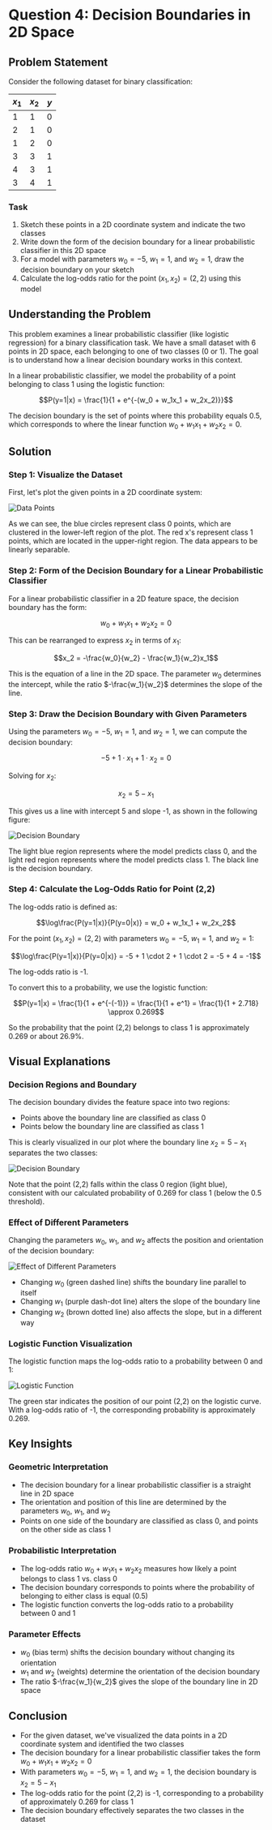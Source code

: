 # Question 4: Decision Boundaries in 2D Space

## Problem Statement
Consider the following dataset for binary classification:

| $x_1$ | $x_2$ | $y$ |
|-------|-------|-----|
| 1     | 1     | 0   |
| 2     | 1     | 0   |
| 1     | 2     | 0   |
| 3     | 3     | 1   |
| 4     | 3     | 1   |
| 3     | 4     | 1   |

### Task
1. Sketch these points in a 2D coordinate system and indicate the two classes
2. Write down the form of the decision boundary for a linear probabilistic classifier in this 2D space
3. For a model with parameters $w_0 = -5$, $w_1 = 1$, and $w_2 = 1$, draw the decision boundary on your sketch
4. Calculate the log-odds ratio for the point $(x_1,x_2) = (2,2)$ using this model

## Understanding the Problem
This problem examines a linear probabilistic classifier (like logistic regression) for a binary classification task. We have a small dataset with 6 points in 2D space, each belonging to one of two classes (0 or 1). The goal is to understand how a linear decision boundary works in this context.

In a linear probabilistic classifier, we model the probability of a point belonging to class 1 using the logistic function:

$$P(y=1|x) = \frac{1}{1 + e^{-(w_0 + w_1x_1 + w_2x_2)}}$$

The decision boundary is the set of points where this probability equals 0.5, which corresponds to where the linear function $w_0 + w_1x_1 + w_2x_2 = 0$.

## Solution

### Step 1: Visualize the Dataset
First, let's plot the given points in a 2D coordinate system:

![Data Points](../Images/L4_3_Quiz_4/data_points.png)

As we can see, the blue circles represent class 0 points, which are clustered in the lower-left region of the plot. The red x's represent class 1 points, which are located in the upper-right region. The data appears to be linearly separable.

### Step 2: Form of the Decision Boundary for a Linear Probabilistic Classifier
For a linear probabilistic classifier in a 2D feature space, the decision boundary has the form:

$$w_0 + w_1x_1 + w_2x_2 = 0$$

This can be rearranged to express $x_2$ in terms of $x_1$:

$$x_2 = -\frac{w_0}{w_2} - \frac{w_1}{w_2}x_1$$

This is the equation of a line in the 2D space. The parameter $w_0$ determines the intercept, while the ratio $-\frac{w_1}{w_2}$ determines the slope of the line.

### Step 3: Draw the Decision Boundary with Given Parameters
Using the parameters $w_0 = -5$, $w_1 = 1$, and $w_2 = 1$, we can compute the decision boundary:

$$-5 + 1 \cdot x_1 + 1 \cdot x_2 = 0$$

Solving for $x_2$:

$$x_2 = 5 - x_1$$

This gives us a line with intercept 5 and slope -1, as shown in the following figure:

![Decision Boundary](../Images/L4_3_Quiz_4/decision_boundary.png)

The light blue region represents where the model predicts class 0, and the light red region represents where the model predicts class 1. The black line is the decision boundary.

### Step 4: Calculate the Log-Odds Ratio for Point (2,2)
The log-odds ratio is defined as:

$$\log\frac{P(y=1|x)}{P(y=0|x)} = w_0 + w_1x_1 + w_2x_2$$

For the point $(x_1,x_2) = (2,2)$ with parameters $w_0 = -5$, $w_1 = 1$, and $w_2 = 1$:

$$\log\frac{P(y=1|x)}{P(y=0|x)} = -5 + 1 \cdot 2 + 1 \cdot 2 = -5 + 4 = -1$$

The log-odds ratio is -1.

To convert this to a probability, we use the logistic function:

$$P(y=1|x) = \frac{1}{1 + e^{-(-1)}} = \frac{1}{1 + e^1} = \frac{1}{1 + 2.718} \approx 0.269$$

So the probability that the point (2,2) belongs to class 1 is approximately 0.269 or about 26.9%.

## Visual Explanations

### Decision Regions and Boundary
The decision boundary divides the feature space into two regions:
- Points above the boundary line are classified as class 0
- Points below the boundary line are classified as class 1

This is clearly visualized in our plot where the boundary line $x_2 = 5 - x_1$ separates the two classes:

![Decision Boundary](../Images/L4_3_Quiz_4/decision_boundary.png)

Note that the point (2,2) falls within the class 0 region (light blue), consistent with our calculated probability of 0.269 for class 1 (below the 0.5 threshold).

### Effect of Different Parameters
Changing the parameters $w_0$, $w_1$, and $w_2$ affects the position and orientation of the decision boundary:

![Effect of Different Parameters](../Images/L4_3_Quiz_4/different_parameters.png)

- Changing $w_0$ (green dashed line) shifts the boundary line parallel to itself
- Changing $w_1$ (purple dash-dot line) alters the slope of the boundary line
- Changing $w_2$ (brown dotted line) also affects the slope, but in a different way

### Logistic Function Visualization
The logistic function maps the log-odds ratio to a probability between 0 and 1:

![Logistic Function](../Images/L4_3_Quiz_4/logistic_function.png)

The green star indicates the position of our point (2,2) on the logistic curve. With a log-odds ratio of -1, the corresponding probability is approximately 0.269.

## Key Insights

### Geometric Interpretation
- The decision boundary for a linear probabilistic classifier is a straight line in 2D space
- The orientation and position of this line are determined by the parameters $w_0$, $w_1$, and $w_2$
- Points on one side of the boundary are classified as class 0, and points on the other side as class 1

### Probabilistic Interpretation
- The log-odds ratio $w_0 + w_1x_1 + w_2x_2$ measures how likely a point belongs to class 1 vs. class 0
- The decision boundary corresponds to points where the probability of belonging to either class is equal (0.5)
- The logistic function converts the log-odds ratio to a probability between 0 and 1

### Parameter Effects
- $w_0$ (bias term) shifts the decision boundary without changing its orientation
- $w_1$ and $w_2$ (weights) determine the orientation of the decision boundary
- The ratio $-\frac{w_1}{w_2}$ gives the slope of the boundary line in 2D space

## Conclusion
- For the given dataset, we've visualized the data points in a 2D coordinate system and identified the two classes
- The decision boundary for a linear probabilistic classifier takes the form $w_0 + w_1x_1 + w_2x_2 = 0$
- With parameters $w_0 = -5$, $w_1 = 1$, and $w_2 = 1$, the decision boundary is $x_2 = 5 - x_1$
- The log-odds ratio for the point (2,2) is -1, corresponding to a probability of approximately 0.269 for class 1
- The decision boundary effectively separates the two classes in the dataset 